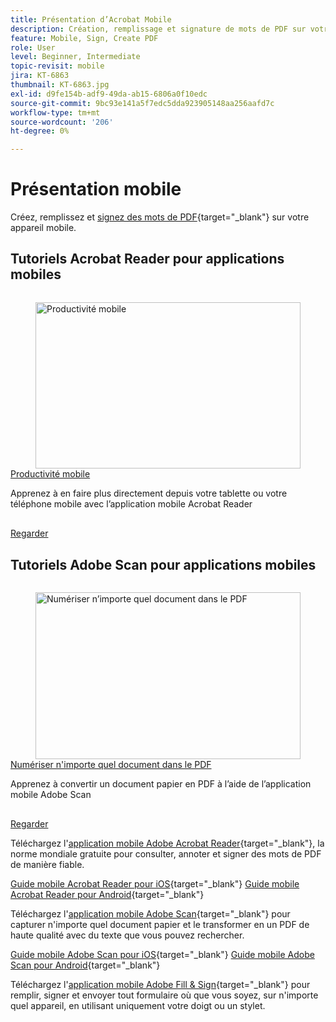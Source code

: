 ```yaml
---
title: Présentation d’Acrobat Mobile
description: Création, remplissage et signature de mots de PDF sur votre appareil mobile
feature: Mobile, Sign, Create PDF
role: User
level: Beginner, Intermediate
topic-revisit: mobile
jira: KT-6863
thumbnail: KT-6863.jpg
exl-id: d9fe154b-adf9-49da-ab15-6806a0f10edc
source-git-commit: 9bc93e141a5f7edc5dda923905148aa256aafd7c
workflow-type: tm+mt
source-wordcount: '206'
ht-degree: 0%

---
```


# Présentation mobile

Créez, remplissez et [signez des mots de PDF](https://www.adobe.com/fr/acrobat/online/sign-pdf.html){target="_blank"} sur votre appareil mobile.

## Tutoriels Acrobat Reader pour applications mobiles

<!-- START CARDS HTML - DO NOT MODIFY BY HAND -->
<div class="columns">
    <div class="column is-half-tablet is-half-desktop is-one-third-widescreen" aria-label="Productivity on the go">
        <div class="card" style="height: 100%; display: flex; flex-direction: column; height: 100%;">
            <div class="card-image">
                <figure class="image x-is-16by9">
                    <a href="https://experienceleague.adobe.com/en/docs/document-cloud-learn/acrobat-learning/getting-started/productivity" title="Productivité mobile" target="_self" rel="referrer">
                        <img class="is-bordered-r-small" src="https://experienceleague.adobe.com/en/docs/document-cloud-learn/acrobat-learning/mobile/media_1baac857c8ccc7eb8f0af7c27bd123772b2d5cac4.png?width=400&format=webply&optimize=medium" alt="Productivité mobile"
                             style="width: 100%; aspect-ratio: 16 / 9; object-fit: cover; overflow: hidden; display: block; margin: auto;">
                    </a>
                </figure>
            </div>
            <div class="card-content is-padded-small" style="display: flex; flex-direction: column; flex-grow: 1; justify-content: space-between;">
                <div class="top-card-content">
                    <p class="headline is-size-6 has-text-weight-bold">
                        <a href="https://experienceleague.adobe.com/en/docs/document-cloud-learn/acrobat-learning/getting-started/productivity" target="_self" rel="referrer" title="Productivité mobile">Productivité mobile</a>
                    </p>
                    <p class="is-size-6">Apprenez à en faire plus directement depuis votre tablette ou votre téléphone mobile avec l’application mobile Acrobat Reader</p>
                </div>
                <a href="https://experienceleague.adobe.com/en/docs/document-cloud-learn/acrobat-learning/getting-started/productivity" target="_self" rel="referrer" class="spectrum-Button spectrum-Button--outline spectrum-Button--primary spectrum-Button--sizeM" style="align-self: flex-start; margin-top: 1rem;">
                    <span class="spectrum-Button-label has-no-wrap has-text-weight-bold">Regarder</span>
                </a>
            </div>
        </div>
    </div>
</div>
<!-- END CARDS HTML - DO NOT MODIFY BY HAND -->

## Tutoriels Adobe Scan pour applications mobiles

<!-- START CARDS HTML - DO NOT MODIFY BY HAND -->
<div class="columns">
    <div class="column is-half-tablet is-half-desktop is-one-third-widescreen" aria-label="Scan anything to PDF">
        <div class="card" style="height: 100%; display: flex; flex-direction: column; height: 100%;">
            <div class="card-image">
                <figure class="image x-is-16by9">
                    <a href="https://experienceleague.adobe.com/en/docs/document-cloud-learn/acrobat-learning/mobile/scan-mobile-app" title="Numériser n’importe quel document dans le PDF" target="_self" rel="referrer">
                        <img class="is-bordered-r-small" src="https://experienceleague.adobe.com/en/docs/document-cloud-learn/acrobat-learning/mobile/media_194c72db4bfb487b4aa16a298167469d060790c36.png?width=400&format=webply&optimize=medium" alt="Numériser n’importe quel document dans le PDF"
                             style="width: 100%; aspect-ratio: 16 / 9; object-fit: cover; overflow: hidden; display: block; margin: auto;">
                    </a>
                </figure>
            </div>
            <div class="card-content is-padded-small" style="display: flex; flex-direction: column; flex-grow: 1; justify-content: space-between;">
                <div class="top-card-content">
                    <p class="headline is-size-6 has-text-weight-bold">
                        <a href="https://experienceleague.adobe.com/en/docs/document-cloud-learn/acrobat-learning/mobile/scan-mobile-app" target="_self" rel="referrer" title="Numériser n’importe quel document dans le PDF">Numériser n'importe quel document dans le PDF</a>
                    </p>
                    <p class="is-size-6">Apprenez à convertir un document papier en PDF à l’aide de l’application mobile Adobe Scan</p>
                </div>
                <a href="https://experienceleague.adobe.com/en/docs/document-cloud-learn/acrobat-learning/mobile/scan-mobile-app" target="_self" rel="referrer" class="spectrum-Button spectrum-Button--outline spectrum-Button--primary spectrum-Button--sizeM" style="align-self: flex-start; margin-top: 1rem;">
                    <span class="spectrum-Button-label has-no-wrap has-text-weight-bold">Regarder</span>
                </a>
            </div>
        </div>
    </div>
</div>
<!-- END CARDS HTML - DO NOT MODIFY BY HAND -->

Téléchargez l&#39;[application mobile Adobe Acrobat Reader](https://www.adobe.com/acrobat/mobile/acrobat-reader.html){target="_blank"}, la norme mondiale gratuite pour consulter, annoter et signer des mots de PDF de manière fiable.

[Guide mobile Acrobat Reader pour iOS](https://www.adobe.com/devnet-docs/acrobat/ios/en/){target="_blank"}
[Guide mobile Acrobat Reader pour Android](https://www.adobe.com/devnet-docs/acrobat/android/en/){target="_blank"}

Téléchargez l&#39;[application mobile Adobe Scan](https://www.adobe.com/acrobat/mobile/scanner-app.html){target="_blank"} pour capturer n&#39;importe quel document papier et le transformer en un PDF de haute qualité avec du texte que vous pouvez rechercher.

[Guide mobile Adobe Scan pour iOS](https://www.adobe.com/devnet-docs/adobescan/ios/en/){target="_blank"}
[Guide mobile Adobe Scan pour Android](https://www.adobe.com/devnet-docs/adobescan/android/en/){target="_blank"}

Téléchargez l&#39;[application mobile Adobe Fill &amp; Sign](https://www.adobe.com/acrobat/mobile/fill-sign-pdfs.html){target="_blank"} pour remplir, signer et envoyer tout formulaire où que vous soyez, sur n&#39;importe quel appareil, en utilisant uniquement votre doigt ou un stylet.
